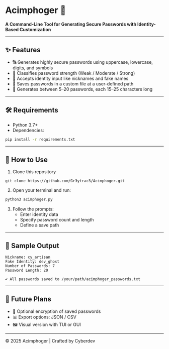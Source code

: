# Acimphoger 🔐

**A Command-Line Tool for Generating Secure Passwords with Identity-Based Customization**

---

## ✨ Features

- 🔠 Generates highly secure passwords using uppercase, lowercase, digits, and symbols
- 🧠 Classifies password strength (Weak / Moderate / Strong)
- 🧾 Accepts identity input like nicknames and fake names
- 📁 Saves passwords in a custom file at a user-defined path
- 🔄 Generates between 5–20 passwords, each 15–25 characters long

---

## 🛠️ Requirements

- Python 3.7+
- Dependencies:
```bash
pip install -r requirements.txt
```

---

## 🚀 How to Use

1. Clone this repository

 `git clone https://github.com/Gr3ytrac3/Acimphoger.git`

2. Open your terminal and run:

```bash
python3 acimphoger.py
```
3. Follow the prompts:
   - Enter identity data
   - Specify password count and length
   - Define a save path

---

## 📂 Sample Output

```
Nickname: cy_artisan
Fake Identity: dev_ghost
Number of Passwords: 7
Password Length: 20

✔ All passwords saved to /your/path/acimphoger_passwords.txt
```

---

## 📌 Future Plans

- 🔐 Optional encryption of saved passwords
- 📊 Export options: JSON / CSV
- 🖼️ Visual version with TUI or GUI

---

© 2025 Acimphoger | Crafted by Cyberdev
```